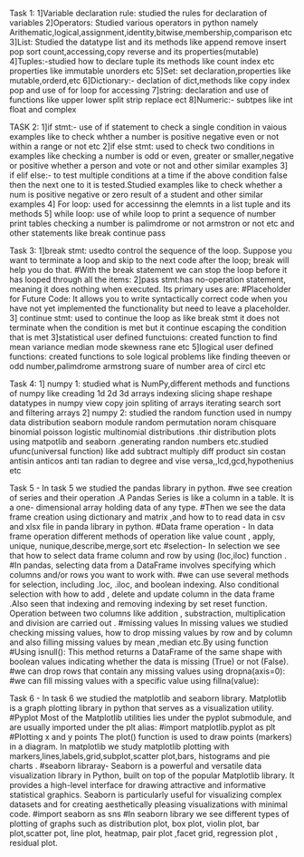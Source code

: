 Task 1:
1]Variable declaration rule: studied the rules for declaration of variables
2]Operators: Studied various operators in python namely Arithematic,logical,assignment,identity,bitwise,membership,comparison etc
3]List: Studied the datatype list and its methods like append remove insert pop  sort count,accessing,copy reverse and its properties(mutable)
4]Tuples:-studied how to declare tuple its methods like count index etc  properties like immutable unorders etc
5]Set: set declaration,properties like mutable,orderd,etc
6]Dictionary:- declation of dict,methods like copy index pop and use of for loop for accessing
7]string: declaration and use of functions like upper lower split strip replace ect
8]Numeric:- subtpes like int float and complex

TASK 2:
1]if stmt:- use of if statement to check a single condition in vaious examples like to check whther a number is positive negative even or not within a range or not etc
2]if else stmt: used to check two conditions in examples like checking a number is odd or even, greater or smaller,negative or positive whether a person and vote or not and other similar examples
3] if elif else:- to test multiple conditions at a time if the above condition  false then the next one to it is tested.Studied examples like to check whether a num is positive negative or zero result of a student and other similar examples
4] For loop: used for accessinng the elemnts in a list tuple and its methods 
5] while loop: use of while loop to print a sequence of number print tables checking a number is palimdrome or not armstron or not etc and other statements like break continue pass

Task 3:
1]break stmt: usedto control the sequence of the loop. Suppose you want to terminate a loop and skip to the next code after the loop; break will help you do that.
#With the break statement we can stop the loop before it has looped through all the items:
2]pass stmt:has no-operation statement, meaning it does nothing when executed. Its primary uses are:
#Placeholder for Future Code: It allows you to write syntactically correct code when you have not yet implemented the functionality but need to leave a placeholder.
3] continue stmt: used to continue the loop as like break stmt it does not terminate when the condition is met but it continue escaping the condition that is met
3]statistical user defined functuions: created function to find mean variance median mode skewness rane etc
5]logical user defined functions: created functions to sole logical problems like finding theeven or odd number,palimdrome armstrong suare of number area of circl etc

Task 4:
1] numpy 1: studied what is NumPy,different methods and functions of numpy like creading 1d 2d 3d arrays indexing slicing shape reshape datatypes in numpy view copy join spliting of arrays iterating search sort and filtering arrays
2] numpy 2: studied the random function used in numpy data distribution seaborn module random permutation noram chisquare binomial poisson logistic multinomial distributions .thir distribution plots using matpotlib and seaborn .generating randon numbers etc.studied ufunc(universal function) like add subtract multiply diff product sin costan antisin anticos anti tan radian to degree and vise versa,,lcd,gcd,hypothenius etc


Task 5 -
In task 5 we studied the pandas library in python.
#we see creation of series and their operation .A Pandas Series is like a column in a table. It is a one-
dimensional array holding data of any type.
#Then we see the data frame creation using dictionary and matrix ,and how to to read data in csv and
xlsx file in panda library in python.
#Data frame operation -
In data frame operation different methods of operation like value count , apply, unique,
nunique,describe,merge,sort etc
#selection-
In selection we see that how to select data frame column and row by using (loc,iloc) function .
#In pandas, selecting data from a DataFrame involves specifying which columns and/or rows you want
to work with.
#we can use several methods for selection, including .loc, .iloc, and boolean indexing.
Also conditional selection with how to add , delete and update column in the data frame .Also seen that
indexing and removing indexing by set reset function.
Operation between two columns like addition , substraction, multiplication and division are carried out .
#missing values
In missing values we studied checking missing values, how to drop missing values by row and by column
and also filling missing values by mean ,median etc.By using function
#Using isnull(): This method returns a DataFrame of the same shape with boolean values indicating
whether the data is missing (True) or not (False).
#we can drop rows that contain any missing values using dropna(axis=0):
#we can fill missing values with a specific value using fillna(value):

Task 6 -
In task 6 we studied the matplotlib and seaborn library.
Matplotlib is a graph plotting library in python that serves as a visualization utility.
#Pyplot
Most of the Matplotlib utilities lies under the pyplot submodule, and are usually imported under the plt
alias:
#import matplotlib.pyplot as plt
#Plotting x and y points
The plot() function is used to draw points (markers) in a diagram.
In matplotlib we study matplotlib plotting with markers,lines,labels,grid,subplot,scatter plot,bars,
histograms and pie charts .
#seaborn libraray-
Seaborn is a powerful and versatile data visualization library in Python, built on top of the popular
Matplotlib library.
It provides a high-level interface for drawing attractive and informative statistical graphics.
Seaborn is particularly useful for visualizing complex datasets and for creating aesthetically pleasing
visualizations with minimal code.
#import seaborn as sns
#In seaborn library we see different types of plotting of graphs such as distribution plot, box plot, violin
plot, bar plot,scatter pot,
line plot, heatmap, pair plot ,facet grid, regression plot , residual plot.
